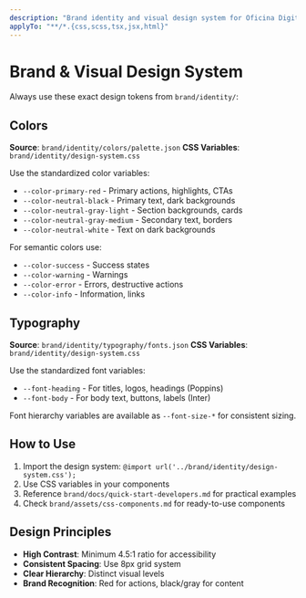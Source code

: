 ```yaml
---
description: "Brand identity and visual design system for Oficina Digital"
applyTo: "**/*.{css,scss,tsx,jsx,html}"
---
```


# Brand & Visual Design System

Always use these exact design tokens from `brand/identity/`:

## Colors
**Source**: `brand/identity/colors/palette.json`
**CSS Variables**: `brand/identity/design-system.css`

Use the standardized color variables:
- `--color-primary-red` - Primary actions, highlights, CTAs
- `--color-neutral-black` - Primary text, dark backgrounds  
- `--color-neutral-gray-light` - Section backgrounds, cards
- `--color-neutral-gray-medium` - Secondary text, borders
- `--color-neutral-white` - Text on dark backgrounds

For semantic colors use:
- `--color-success` - Success states
- `--color-warning` - Warnings  
- `--color-error` - Errors, destructive actions
- `--color-info` - Information, links

## Typography
**Source**: `brand/identity/typography/fonts.json`
**CSS Variables**: `brand/identity/design-system.css`

Use the standardized font variables:
- `--font-heading` - For titles, logos, headings (Poppins)
- `--font-body` - For body text, buttons, labels (Inter)

Font hierarchy variables are available as `--font-size-*` for consistent sizing.

## How to Use
1. Import the design system: `@import url('../brand/identity/design-system.css');`
2. Use CSS variables in your components
3. Reference `brand/docs/quick-start-developers.md` for practical examples
4. Check `brand/assets/css-components.md` for ready-to-use components

## Design Principles
- **High Contrast**: Minimum 4.5:1 ratio for accessibility
- **Consistent Spacing**: Use 8px grid system
- **Clear Hierarchy**: Distinct visual levels
- **Brand Recognition**: Red for actions, black/gray for content